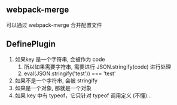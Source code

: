 ## webpack-merge

可以通过 webpack-merge 合并配置文件

## DefinePlugin

1. 如果key 是一个字符串, 会被作为 code
   1. 所以如果需要字符串, 需要进行 JSON.stringify(code) 进行处理
   2. eval(JSON.stringify('test')) === 'test'
2. 如果不是一个字符串, 会被 stringify
3. 如果是一个对象, 那就是一个对象
4. 如果 key 中有 typeof，它只针对 typeof 调用定义 (不懂)...
